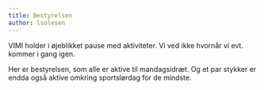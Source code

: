```yaml
---
title: Bestyrelsen
author: lsolesen
---
```


VIMI holder i øjeblikket pause med aktiviteter. Vi ved ikke hvornår vi evt. kommer i gang igen.

Her er bestyrelsen, som alle er aktive til mandagsidræt. Og et par stykker er endda også aktive omkring sportslørdag for de mindste.
